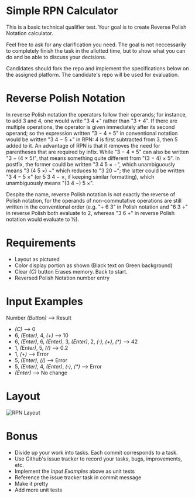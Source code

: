 # Simple RPN Calculator
This is a basic technical qualifier test. Your goal is to create Reverse Polish Notation calculator.

Feel free to ask for any clarification you need. The goal is not neccessarily to completely finish the task in the allotted time, but to show what you can do and be able to discuss your decisions.

Candidates should fork the repo and implement the specifications below on the assigned platform. The candidate's repo will be used for evaluation.

# Reverse Polish Notation
In reverse Polish notation the operators follow their operands; for instance, to add 3 and 4, one would write "3 4 +" rather than "3 + 4". If there are multiple operations, the operator is given immediately after its second operand; so the expression written "3 − 4 + 5" in conventional notation would be written "3 4 − 5 +" in RPN: 4 is first subtracted from 3, then 5 added to it. An advantage of RPN is that it removes the need for parentheses that are required by infix. While "3 − 4 × 5" can also be written "3 − (4 × 5)", that means something quite different from "(3 − 4) × 5". In postfix, the former could be written "3 4 5 × −", which unambiguously means "3 (4 5 ×) −" which reduces to "3 20 −"; the latter could be written "3 4 − 5 ×" (or 5 3 4 − ×, if keeping similar formatting), which unambiguously means "(3 4 −) 5 ×".

Despite the name, reverse Polish notation is not exactly the reverse of Polish notation, for the operands of non-commutative operations are still written in the conventional order (e.g. "÷ 6 3" in Polish notation and "6 3 ÷" in reverse Polish both evaluate to 2, whereas "3 6 ÷" in reverse Polish notation would evaluate to ½).

# Requirements
* Layout as pictured
* Color display portion as shown (Black text on Green background)
* Clear _(C)_ button Erases memory. Back to start.
* Reversed Polish Notation number entry


# Input Examples
Number _(Button)_ --> Result

* _(C)_ --> 0
* 6, _(Enter)_, 4, _(+)_ --> 10
* 6, _(Enter)_, 6, _(Enter)_, 3, _(Enter)_, 2, _(‐)_, _(+)_, _(*)_ --> 42
* 1, _(Enter)_, 5, _(/)_ --> 0.2
* 1, _(+)_ --> Error
* 5, _(Enter)_, _(/)_ --> Error
* 5, _(Enter)_, 4, _(Enter)_, _(‐)_, _(*)_ --> Error
* _(Enter)_	--> No change

# Layout
![RPN Layout](rpn_layout.png?raw=true)

# Bonus
* Divide up your work into tasks. Each commit corresponds to a task.
* Use Github's issue tracker to record your tasks, bugs, improvements, etc.
* Implement the _Input Examples_ above as unit tests
* Reference the issue tracker task in commit message
* Make it pretty
* Add more unit tests
